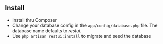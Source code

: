 ## Install


* Install thru Composer
* Change your database config in the `app/config/database.php` file. The database name defaults to *restui*.
* Use `php artisan restui:install` to migrate and seed the database
